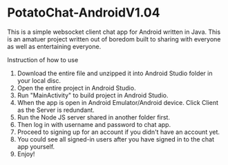 # PotatoChat-AndroidV1.04
This is a simple websocket client chat app for Android written in Java.
This is an amatuer project written out of boredom built to sharing with everyone as well as entertaining everyone.

Instruction of how to use
1) Download the entire file and unzipped it into Android Studio folder in your local disc.
2) Open the entire project in Android Studio.
3) Run "MainActivity" to build project in Android Studio.
4) When the app is open in Android Emulator/Android device. Click Client as the Server is redundant.
5) Run the Node JS server shared in another folder first.
6) Then log in with username and password to chat app.
7) Proceed to signing up for an account if you didn't have an account yet.
8) You could see all signed-in users after you have signed in to the chat app yourself.
9) Enjoy!

